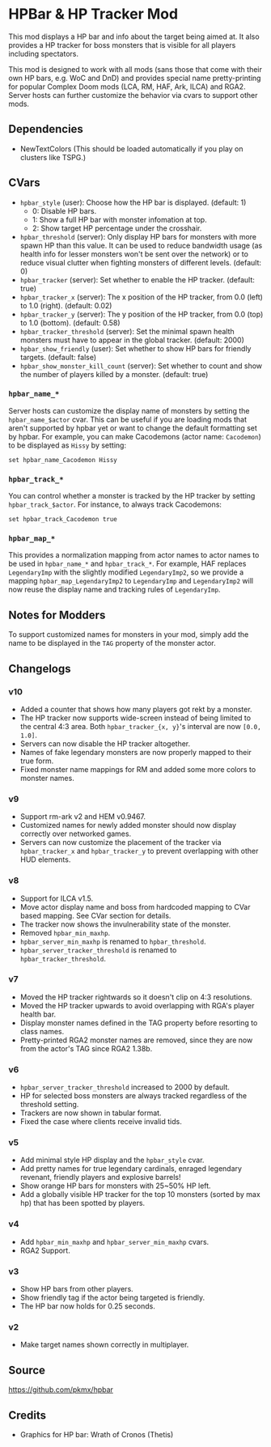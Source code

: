 # HPBar & HP Tracker Mod

This mod displays a HP bar and info about the target being aimed at. It also provides a HP tracker for boss monsters that is visible for all players including spectators.

This mod is designed to work with all mods (sans those that come with their own HP bars, e.g. WoC and DnD) and provides special name pretty-printing for popular Complex Doom mods (LCA, RM, HAF, Ark, ILCA) and RGA2. Server hosts can further customize the behavior via cvars to support other mods.

## Dependencies

* NewTextColors (This should be loaded automatically if you play on clusters like TSPG.)

## CVars

* `hpbar_style` (user): Choose how the HP bar is displayed. (default: 1)
  * 0: Disable HP bars.
  * 1: Show a full HP bar with monster infomation at top.
  * 2: Show target HP percentage under the crosshair.
* `hpbar_threshold` (server): Only display HP bars for monsters with more spawn HP than this value. It can be used to reduce bandwidth usage (as health info for lesser monsters won't be sent over the network) or to reduce visual clutter when fighting monsters of different levels. (default: 0)
* `hpbar_tracker` (server): Set whether to enable the HP tracker. (default: true)
* `hpbar_tracker_x` (server): The x position of the HP tracker, from 0.0 (left) to 1.0 (right). (default: 0.02)
* `hpbar_tracker_y` (server): The y position of the HP tracker, from 0.0 (top) to 1.0 (bottom). (default: 0.58)
* `hpbar_tracker_threshold` (server): Set the minimal spawn health monsters must have to appear in the global tracker. (default: 2000)
* `hpbar_show_friendly` (user): Set whether to show HP bars for friendly targets. (default: false)
* `hpbar_show_monster_kill_count` (server): Set whether to count and show the number of players killed by a monster. (default: true)

### `hpbar_name_*`

Server hosts can customize the display name of monsters by setting the `hpbar_name_$actor` cvar. This can be useful if you are loading mods that aren't supported by hpbar yet or want to change the default formatting set by hpbar. For example, you can make Cacodemons (actor name: `Cacodemon`) to be displayed as `Hissy` by setting:

```
set hpbar_name_Cacodemon Hissy
```

### `hpbar_track_*`

You can control whether a monster is tracked by the HP tracker by setting `hpbar_track_$actor`. For instance, to always track Cacodemons:

```
set hpbar_track_Cacodemon true
```

### `hpbar_map_*`

This provides a normalization mapping from actor names to actor names to be used in `hpbar_name_*` and `hpbar_track_*`. For example, HAF replaces `LegendaryImp` with the slightly modified `LegendaryImp2`, so we provide a mapping `hpbar_map_LegendaryImp2` to `LegendaryImp` and `LegendaryImp2` will now reuse the display name and tracking rules of `LegendaryImp`.

## Notes for Modders

To support customized names for monsters in your mod, simply add the name to be displayed in the `TAG` property of the monster actor.

## Changelogs

### v10
* Added a counter that shows how many players got rekt by a monster.
* The HP tracker now supports wide-screen instead of being limited to the central 4:3 area. Both `hpbar_tracker_{x, y}`'s interval are now `[0.0, 1.0]`.
* Servers can now disable the HP tracker altogether.
* Names of fake legendary monsters are now properly mapped to their true form.
* Fixed monster name mappings for RM and added some more colors to monster names.

### v9
* Support rm-ark v2 and HEM v0.9467.
* Customized names for newly added monster should now display correctly over networked games.
* Servers can now customize the placement of the tracker via `hpbar_tracker_x` and `hpbar_tracker_y` to prevent overlapping with other HUD elements.

### v8
* Support for ILCA v1.5.
* Move actor display name and boss from hardcoded mapping to CVar based mapping. See CVar section for details.
* The tracker now shows the invulnerability state of the monster.
* Removed `hpbar_min_maxhp`.
* `hpbar_server_min_maxhp` is renamed to `hpbar_threshold`.
* `hpbar_server_tracker_threshold` is renamed to `hpbar_tracker_threshold`.

### v7
* Moved the HP tracker rightwards so it doesn't clip on 4:3 resolutions.
* Moved the HP tracker upwards to avoid overlapping with RGA's player health bar.
* Display monster names defined in the TAG property before resorting to class names.
* Pretty-printed RGA2 monster names are removed, since they are now from the actor's TAG since RGA2 1.38b.

### v6
* `hpbar_server_tracker_threshold` increased to 2000 by default.
* HP for selected boss monsters are always tracked regardless of the threshold setting.
* Trackers are now shown in tabular format.
* Fixed the case where clients receive invalid tids.

### v5
* Add minimal style HP display and the `hpbar_style` cvar.
* Add pretty names for true legendary cardinals, enraged legendary revenant, friendly players and explosive barrels!
* Show orange HP bars for monsters with 25~50% HP left.
* Add a globally visible HP tracker for the top 10 monsters (sorted by max hp) that has been spotted by players.

### v4
* Add `hpbar_min_maxhp` and `hpbar_server_min_maxhp` cvars.
* RGA2 Support.

### v3
* Show HP bars from other players.
* Show friendly tag if the actor being targeted is friendly.
* The HP bar now holds for 0.25 seconds.

### v2
* Make target names shown correctly in multiplayer.

## Source

https://github.com/pkmx/hpbar

## Credits

* Graphics for HP bar: Wrath of Cronos (Thetis)
